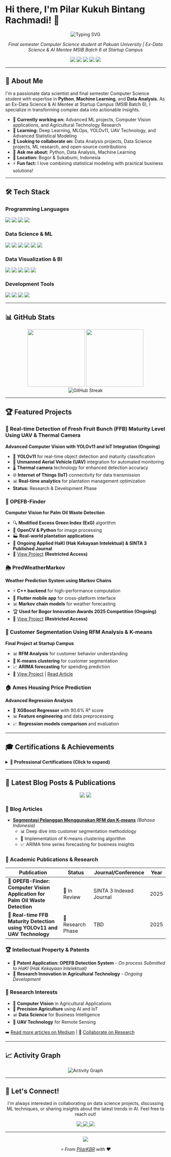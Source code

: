 # Hi there, I'm Pilar Kukuh Bintang Rachmadi! 👋

<div align="center">
  <img src="https://readme-typing-svg.demolab.com?font=Fira+Code&size=25&pause=1000&color=4A6FA5&center=true&vCenter=true&random=true&width=600&lines=Data+Scientist+%26+ML+Engineer;Data+Enthusiast;Computer+Science+Student+at+Pakuan+University;Ex-MSIB+Batch+6+at+Startup+Campus" alt="Typing SVG" />
</div>

<p align="center">
  <em>Final semester Computer Science student at Pakuan University | Ex-Data Science & AI Mentee MSIB Batch 6 at Startup Campus</em>
</p>

<p align="center">
  <a href="https://linkedin.com/in/pilarkbr"><img src="https://img.shields.io/badge/-LinkedIn-0077B5?style=flat-square&logo=linkedin&logoColor=white"/></a>
  <a href="https://medium.com/@pilarkbr"><img src="https://img.shields.io/badge/-Medium-12100E?style=flat-square&logo=medium&logoColor=white"/></a>
  <a href="https://instagram.com/pilarkbr28"><img src="https://img.shields.io/badge/-Instagram-E4405F?style=flat-square&logo=instagram&logoColor=white"/></a>
  <a href="mailto:pilar.kukuh@gmail.com"><img src="https://img.shields.io/badge/-Email-D14836?style=flat-square&logo=gmail&logoColor=white"/></a>
  <a href="https://pilarkbr.github.io"><img src="https://img.shields.io/badge/-Portfolio-000000?style=flat-square&logo=github&logoColor=white"/></a>
</p>

---

## 🚀 About Me

I'm a passionate data scientist and final semester Computer Science student with expertise in **Python**, **Machine Learning**, and **Data Analysis**. As an Ex-Data Science & AI Mentee at Startup Campus (MSIB Batch 6), I specialize in transforming complex data into actionable insights.

- 🔭 **Currently working on:** Advanced ML projects, Computer Vision applications, and Agricultural Technology Research
- 🌱 **Learning:** Deep Learning, MLOps, YOLOv11, UAV Technology, and Advanced Statistical Modeling
- 👯 **Looking to collaborate on:** Data Analysis projects, Data Science projects, ML research, and open-source contributions
- 💬 **Ask me about:** Python, Data Analysis, Machine Learning
- 📍 **Location:** Bogor & Sukabumi, Indonesia
- ⚡ **Fun fact:** I love combining statistical modeling with practical business solutions!

---

## 🛠️ Tech Stack

### Programming Languages
<p align="left">
  <img src="https://img.shields.io/badge/Python-3776AB?style=for-the-badge&logo=python&logoColor=white"/>
  <img src="https://img.shields.io/badge/Dart-0175C2?style=for-the-badge&logo=dart&logoColor=white"/>
  <img src="https://img.shields.io/badge/C%2B%2B-00599C?style=for-the-badge&logo=c%2B%2B&logoColor=white"/>
  <img src="https://img.shields.io/badge/SQL-336791?style=for-the-badge&logo=postgresql&logoColor=white"/>
</p>

### Data Science & ML
<p align="left">
  <img src="https://img.shields.io/badge/Pandas-150458?style=for-the-badge&logo=pandas&logoColor=white"/>
  <img src="https://img.shields.io/badge/NumPy-013243?style=for-the-badge&logo=numpy&logoColor=white"/>
  <img src="https://img.shields.io/badge/Scikit--learn-F7931E?style=for-the-badge&logo=scikit-learn&logoColor=white"/>
  <img src="https://img.shields.io/badge/TensorFlow-FF6F00?style=for-the-badge&logo=tensorflow&logoColor=white"/>
  <img src="https://img.shields.io/badge/PyTorch-EE4C2C?style=for-the-badge&logo=pytorch&logoColor=white"/>
  <img src="https://img.shields.io/badge/OpenCV-5C3EE8?style=for-the-badge&logo=opencv&logoColor=white"/>
</p>

### Data Visualization & BI
<p align="left">
  <img src="https://img.shields.io/badge/Power%20BI-F2C811?style=for-the-badge&logo=powerbi&logoColor=black"/>
  <img src="https://img.shields.io/badge/Tableau-E97627?style=for-the-badge&logo=tableau&logoColor=white"/>
  <img src="https://img.shields.io/badge/Looker%20Studio-4285F4?style=for-the-badge&logo=google&logoColor=white"/>
  <img src="https://img.shields.io/badge/Matplotlib-11557c?style=for-the-badge"/>
  <img src="https://img.shields.io/badge/Seaborn-3776AB?style=for-the-badge"/>
</p>

### Development Tools
<p align="left">
  <img src="https://img.shields.io/badge/Flutter-02569B?style=for-the-badge&logo=flutter&logoColor=white"/>
  <img src="https://img.shields.io/badge/Jupyter-F37626?style=for-the-badge&logo=jupyter&logoColor=white"/>
  <img src="https://img.shields.io/badge/Git-F05032?style=for-the-badge&logo=git&logoColor=white"/>
  <img src="https://img.shields.io/badge/Google%20Colab-F9AB00?style=for-the-badge&logo=googlecolab&logoColor=white"/>
</p>

---

## 📊 GitHub Stats

<div align="center">
  <img height="180em" src="https://github-readme-stats.vercel.app/api?username=PilarKBR&show_icons=true&theme=tokyonight&include_all_commits=true&count_private=true"/>
  <img height="180em" src="https://github-readme-stats.vercel.app/api/top-langs/?username=PilarKBR&layout=compact&langs_count=8&theme=tokyonight"/>
</div>

<div align="center">
  <img src="https://github-readme-streak-stats.herokuapp.com/?user=PilarKBR&theme=tokyonight" alt="GitHub Streak"/>
</div>

---

## 🏆 Featured Projects

### 🚁 Real-time Detection of Fresh Fruit Bunch (FFB) Maturity Level Using UAV & Thermal Camera
**Advanced Computer Vision with YOLOv11 and IoT Integration (Ongoing)**
- 🤖 **YOLOv11** for real-time object detection and maturity classification
- 🚁 **Unmanned Aerial Vehicle (UAV)** integration for automated monitoring
- 🌡️ **Thermal camera** technology for enhanced detection accuracy
- 🌐 **Internet of Things (IoT)** connectivity for data transmission
- 📊 **Real-time analytics** for plantation management optimization
- **Status:** Research & Development Phase

### 🌴 OPEFB-Finder  
**Computer Vision for Palm Oil Waste Detection**
- 🔍 **Modified Excess Green Index (ExG)** algorithm
- 📸 **OpenCV & Python** for image processing
- 🏭 **Real-world plantation applications**
- 📄 **Ongoing Applied HaKI (Hak Kekayaan Intelektual) & SINTA 3 Published Journal**
- 🔗 [View Project](https://github.com/PilarKBR/OPEFB-Finder) **(Restricted Access)**

### 🌦️ PredWeatherMarkov
**Weather Prediction System using Markov Chains**
- ⚡ **C++ backend** for high-performance computation
- 📱 **Flutter mobile app** for cross-platform interface
- 📊 **Markov chain models** for weather forecasting
- 🏆 **Used for Bogor Innovation Awards 2025 Competition (Ongoing)**
- 🔗 [View Project](https://github.com/PilarKBR/PredWatherMarkov) **(Restricted Access)**

### 🎯 Customer Segmentation Using RFM Analysis & K-means
**Final Project at Startup Campus**
- 📊 **RFM Analysis** for customer behavior understanding
- 🤖 **K-means clustering** for customer segmentation  
- 📈 **ARIMA forecasting** for spending prediction
- 🔗 [View Project](https://github.com/PilarKBR/Projects) | [Read Article](https://medium.com/@pilarkbr/segmentasi-pelanggan-menggunakan-rfm-dan-k-means-978f2cfa5ca4)

### 🏠 Ames Housing Price Prediction
**Advanced Regression Analysis**
- 🤖 **XGBoost Regressor** with 90.6% R² score
- 📊 **Feature engineering** and data preprocessing
- 📈 **Regression models comparison** and evaluation

---

## 🎓 Certifications & Achievements

<details>
<summary><b>🏅 Professional Certifications (Click to expand)</b></summary>

| Certification | Provider | Year |
|---------------|----------|------|
| 🎯 **Data Science & AI Program** | Startup Campus (MSIB Batch 6) | 2024 |
| 🧠 **Machine Learning Specialization** | DeepLearning.AI | 2024 |
| � **TensorFlow Developer** | DeepLearning.AI | 2024 |
| 📊 **Google Data Analytics** | Google | 2024 |
| 📈 **Microsoft Power BI Data Analyst** | Microsoft | 2024 |
| 📊 **Tableau Business Intelligence Analyst** | Tableau | 2024 |
| 🏆 **AI & Machine Learning Mentor** | Lokpro Camp Batch 1 | 2024 |

</details>

---

## 📝 Latest Blog Posts & Publications

<div align="center">
  <img src="https://img.shields.io/badge/Medium-12100E?style=for-the-badge&logo=medium&logoColor=white"/>
  <img src="https://img.shields.io/badge/Academic%20Research-4285F4?style=for-the-badge&logo=google-scholar&logoColor=white"/>
</div>

### 📰 Blog Articles
<!-- BLOG-POST-LIST:START -->
- **[Segmentasi Pelanggan Menggunakan RFM dan K-means](https://medium.com/@pilarkbr/segmentasi-pelanggan-menggunakan-rfm-dan-k-means-978f2cfa5ca4)** *(Bahasa Indonesia)*
  - 📊 Deep dive into customer segmentation methodology
  - 🤖 Implementation of K-means clustering algorithm
  - 📈 ARIMA time series forecasting for business insights
<!-- BLOG-POST-LIST:END -->

### 📄 Academic Publications & Research
| Publication | Status | Journal/Conference | Year |
|-------------|--------|-------------------|------|
| 🌴 **OPEFB-Finder: Computer Vision Application for Palm Oil Waste Detection** | 📝 In Review | SINTA 3 Indexed Journal | 2025 |
| 🚁 **Real-time FFB Maturity Detection using YOLOv11 and UAV Technology** | 🔬 Research Phase | TBD | 2025 |

### 🏆 Intellectual Property & Patents
- 📜 **Patent Application: OPEFB Detection System** - *On process Submitted to HaKI (Hak Kekayaan Intelektual)*
- 🔬 **Research Innovation in Agricultural Technology** - *Ongoing Development*

### 🎯 Research Interests
- 🤖 **Computer Vision** in Agricultural Applications
- 🌾 **Precision Agriculture** using AI and IoT
- 📊 **Data Science** for Business Intelligence
- 🚁 **UAV Technology** for Remote Sensing

➡️ [Read more articles on Medium](https://medium.com/@pilarkbr) | 📧 [Collaborate on Research](mailto:pilar.kukuh@gmail.com)

---

## 📈 Activity Graph

<div align="center">
  <img src="https://github-readme-activity-graph.vercel.app/graph?username=PilarKBR&theme=tokyo-night&hide_border=true" alt="Activity Graph"/>
</div>

---

## 🤝 Let's Connect!

<p align="center">
  I'm always interested in collaborating on data science projects, discussing ML techniques, or sharing insights about the latest trends in AI. Feel free to reach out!
</p>

<p align="center">
  <a href="https://linkedin.com/in/pilarkbr">
    <img src="https://img.shields.io/badge/Let's%20Connect-0077B5?style=for-the-badge&logo=linkedin&logoColor=white"/>
  </a>
  <a href="mailto:pilar.kukuh@gmail.com">
    <img src="https://img.shields.io/badge/Send%20Email-D14836?style=for-the-badge&logo=gmail&logoColor=white"/>
  </a>
  <a href="https://pilarkbr.github.io">
    <img src="https://img.shields.io/badge/Visit%20Portfolio-000000?style=for-the-badge&logo=github&logoColor=white"/>
  </a>
</p>

---

<div align="center">
  <img src="https://komarev.com/ghpvc/?username=PilarKBR&color=4A6FA5&style=flat-square&label=Profile+Views"/>
  
  <p><em>⭐ From <a href="https://github.com/PilarKBR">PilarKBR</a> with ❤️</em></p>
</div>